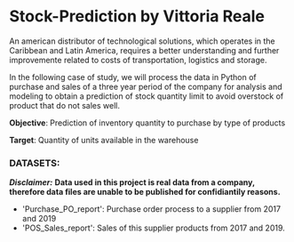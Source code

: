# Stock-Prediction by Vittoria Reale
An american  distributor of technological solutions, which operates in the Caribbean and Latin America, requires a better understanding and further improvemente related to costs of transportation, logistics and storage.

In the following case of study, we will process the data in Python of purchase and sales of a three year period of the company for analysis and modeling to obtain a prediction of stock quantity limit to avoid overstock of product that do not sales well.


 **Objective**: Prediction of inventory quantity to purchase by type of products


  **Target**:  Quantity of units available in the warehouse


### DATASETS:

  ***Disclaimer:***
  **Data used in this project is real data from a company, therefore data files are unable to be published for confidiantily reasons.**

- 'Purchase_PO_report':  Purchase order process to a supplier from 2017 and 2019
- 'POS_Sales_report': Sales of this supplier products from 2017 and 2019.
